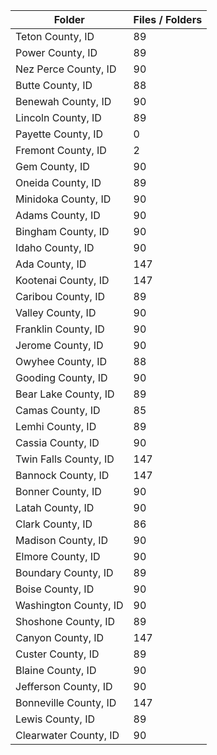 | Folder                |   Files / Folders |
|-----------------------|-------------------|
| Teton County, ID      |                89 |
| Power County, ID      |                89 |
| Nez Perce County, ID  |                90 |
| Butte County, ID      |                88 |
| Benewah County, ID    |                90 |
| Lincoln County, ID    |                89 |
| Payette County, ID    |                 0 |
| Fremont County, ID    |                 2 |
| Gem County, ID        |                90 |
| Oneida County, ID     |                89 |
| Minidoka County, ID   |                90 |
| Adams County, ID      |                90 |
| Bingham County, ID    |                90 |
| Idaho County, ID      |                90 |
| Ada County, ID        |               147 |
| Kootenai County, ID   |               147 |
| Caribou County, ID    |                89 |
| Valley County, ID     |                90 |
| Franklin County, ID   |                90 |
| Jerome County, ID     |                90 |
| Owyhee County, ID     |                88 |
| Gooding County, ID    |                90 |
| Bear Lake County, ID  |                89 |
| Camas County, ID      |                85 |
| Lemhi County, ID      |                89 |
| Cassia County, ID     |                90 |
| Twin Falls County, ID |               147 |
| Bannock County, ID    |               147 |
| Bonner County, ID     |                90 |
| Latah County, ID      |                90 |
| Clark County, ID      |                86 |
| Madison County, ID    |                90 |
| Elmore County, ID     |                90 |
| Boundary County, ID   |                89 |
| Boise County, ID      |                90 |
| Washington County, ID |                90 |
| Shoshone County, ID   |                89 |
| Canyon County, ID     |               147 |
| Custer County, ID     |                89 |
| Blaine County, ID     |                90 |
| Jefferson County, ID  |                90 |
| Bonneville County, ID |               147 |
| Lewis County, ID      |                89 |
| Clearwater County, ID |                90 |